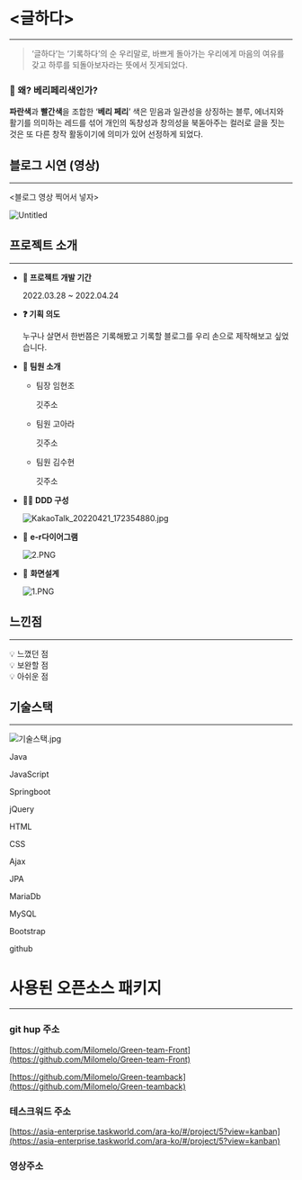# <글하다>

---

> ‘글하다’는 ‘기록하다’의 순 우리말로, 
바쁘게 돌아가는 우리에게 마음의 여유를 갖고 하루를 되돌아보자라는 뜻에서 짓게되었다.
> 

### 🎨 왜? 베리페리색인가?

**파란색**과 **빨간색**을 조합한 ‘**베리 페리**’ 색은 믿음과 일관성을 상징하는 블루, 에너지와 활기를 의미하는 레드를 섞어 개인의 독창성과 창의성을 북돋아주는 컬러로 글을 짓는 것은 또 다른 창작 활동이기에 의미가 있어 선정하게 되었다.

## 블로그 시연 (영상)

---

<블로그 영상 찍어서 넣자> 

![Untitled](%E1%84%80%E1%85%B3%E1%86%AF%E1%84%92%E1%85%A1%E1%84%83%E1%85%A1%20ca451b912eaa49208c532da7e8229254/Untitled.png)

## 프로젝트 소개

---

- **📆 프로젝트 개발 기간**
    
    2022.03.28 ~ 2022.04.24
    
- **❓ 기획 의도**
    
    누구나 살면서 한번쯤은 기록해봤고 기록할 블로그를 우리 손으로 제작해보고 싶었습니다.
    
- **👩 팀원 소개**
    - 팀장 임현조
        
        깃주소
        
    - 팀원 고아라
        
        깃주소
        
    - 팀원 김수현
        
        깃주소
        
- **✍🏻** **DDD 구성**
    
    ![KakaoTalk_20220421_172354880.jpg](%E1%84%80%E1%85%B3%E1%86%AF%E1%84%92%E1%85%A1%E1%84%83%E1%85%A1%20ca451b912eaa49208c532da7e8229254/KakaoTalk_20220421_172354880.jpg)
    
- 📌 **e-r다이어그램**
    
    
    ![2.PNG](%E1%84%80%E1%85%B3%E1%86%AF%E1%84%92%E1%85%A1%E1%84%83%E1%85%A1%20ca451b912eaa49208c532da7e8229254/2.png)
    
- 📄 **화면설계**
    
    
    ![1.PNG](%E1%84%80%E1%85%B3%E1%86%AF%E1%84%92%E1%85%A1%E1%84%83%E1%85%A1%20ca451b912eaa49208c532da7e8229254/1.png)
    

## 느낀점

---

<aside>
💡 느꼈던 점

</aside>

<aside>
💡 보완할 점

</aside>

<aside>
💡 아쉬운 점

</aside>

## 기술스택

---

![기술스택.jpg](%E1%84%80%E1%85%B3%E1%86%AF%E1%84%92%E1%85%A1%E1%84%83%E1%85%A1%20ca451b912eaa49208c532da7e8229254/%EA%B8%B0%EC%88%A0%EC%8A%A4%ED%83%9D.jpg)

Java

JavaScript

Springboot

jQuery

HTML

CSS

Ajax

JPA

MariaDb

MySQL

Bootstrap

github

# 사용된 오픈소스 패키지

---

### git hup 주소

[https://github.com/Milomelo/Green-team-Front](https://github.com/Milomelo/Green-team-Front)

[https://github.com/Milomelo/Green-teamback](https://github.com/Milomelo/Green-teamback)

### 테스크워드 주소

[https://asia-enterprise.taskworld.com/ara-ko/#/project/5?view=kanban](https://asia-enterprise.taskworld.com/ara-ko/#/project/5?view=kanban)

### 영상주소
